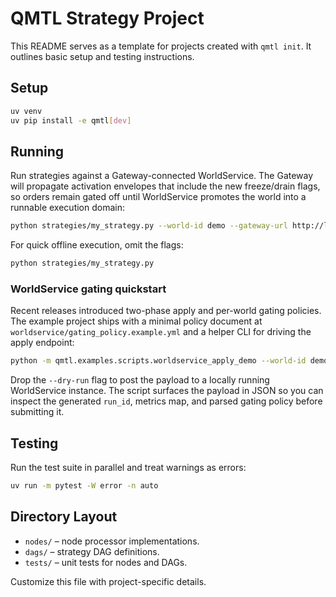 # QMTL Strategy Project

This README serves as a template for projects created with `qmtl init`.
It outlines basic setup and testing instructions.

## Setup

```bash
uv venv
uv pip install -e qmtl[dev]
```

## Running

Run strategies against a Gateway-connected WorldService. The Gateway will
propagate activation envelopes that include the new freeze/drain flags, so
orders remain gated off until WorldService promotes the world into a runnable
execution domain:

```bash
python strategies/my_strategy.py --world-id demo --gateway-url http://localhost:8000
```

For quick offline execution, omit the flags:

```bash
python strategies/my_strategy.py
```

### WorldService gating quickstart

Recent releases introduced two-phase apply and per-world gating policies. The
example project ships with a minimal policy document at
`worldservice/gating_policy.example.yml` and a helper CLI for driving the
apply endpoint:

```bash
python -m qmtl.examples.scripts.worldservice_apply_demo --world-id demo --dry-run
```

Drop the `--dry-run` flag to post the payload to a locally running
WorldService instance. The script surfaces the payload in JSON so you can
inspect the generated `run_id`, metrics map, and parsed gating policy before
submitting it.

## Testing

Run the test suite in parallel and treat warnings as errors:

```bash
uv run -m pytest -W error -n auto
```

## Directory Layout

- `nodes/` – node processor implementations.
- `dags/` – strategy DAG definitions.
- `tests/` – unit tests for nodes and DAGs.

Customize this file with project-specific details.

